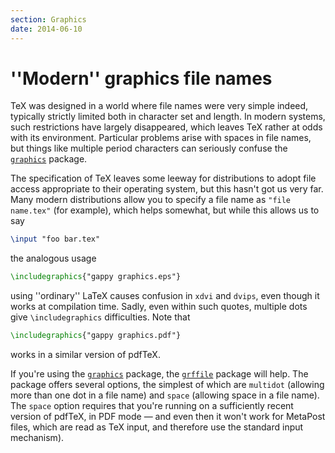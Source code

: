 ```yaml
---
section: Graphics
date: 2014-06-10
---
```

# ''Modern'' graphics file names

TeX was designed in a world where file names were very simple
indeed, typically strictly limited both in character set and length.
In modern systems, such restrictions have largely disappeared, which
leaves TeX rather at odds with its environment.  Particular
problems arise with spaces in file names, but things like multiple
period characters can seriously confuse the [`graphics`](https://ctan.org/pkg/graphics)
package.

The specification of TeX leaves some leeway for distributions to
adopt file access appropriate to their operating system, but this
hasn't got us very far.  Many modern distributions allow you to
specify a file name as `"file name.tex"` (for example), which
helps somewhat, but while this allows us to say
```latex
\input "foo bar.tex"
```
the analogous usage
```latex
\includegraphics{"gappy graphics.eps"}
```
using ''ordinary'' LaTeX causes confusion in `xdvi` and
`dvips`, even though it works at compilation time.  Sadly,
even within such quotes, multiple dots give `\includegraphics`
difficulties.  Note that
```latex
\includegraphics{"gappy graphics.pdf"}
```
works in a similar version of pdfTeX.

If you're using the [`graphics`](https://ctan.org/pkg/graphics) package, the [`grffile`](https://ctan.org/pkg/grffile)
package will help.  The package offers several options, the simplest
of which are `multidot` (allowing more than one dot in a
file name) and `space` (allowing space in a file name).  The
`space` option requires that you're running on a
sufficiently recent version of pdfTeX, in PDF mode&nbsp;&mdash; and
even then it won't work for MetaPost files, which are read as TeX
input, and therefore use the standard input mechanism).

